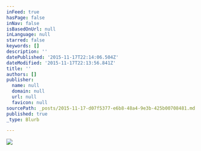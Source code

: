 ```yaml
---
inFeed: true
hasPage: false
inNav: false
isBasedOnUrl: null
inLanguage: null
starred: false
keywords: []
description: ''
datePublished: '2015-11-17T22:14:06.504Z'
dateModified: '2015-11-17T22:13:56.841Z'
title: ''
authors: []
publisher:
  name: null
  domain: null
  url: null
  favicon: null
sourcePath: _posts/2015-11-17-d07f5377-e6b8-48a4-9e3b-425b00708481.md
published: true
_type: Blurb

---
```

![](https://the-grid-user-content.s3-us-west-2.amazonaws.com/e7a28e78-cb58-4b83-9e6c-58bbf779e3f1.jpg)